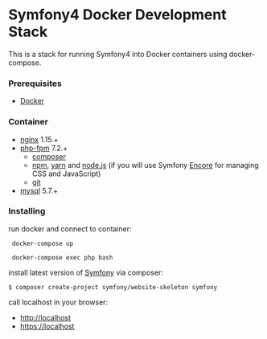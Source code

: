 # Symfony4 Docker Development Stack
This is a stack for running Symfony4 into Docker containers using docker-compose. 

### Prerequisites
* [Docker](https://www.docker.com/)

### Container
 - [nginx](https://hub.docker.com/_/nginx/) 1.15.+
 - [php-fpm](https://hub.docker.com/_/php/) 7.2.+
    - [composer](https://getcomposer.org/) 
    - [npm](https://www.npmjs.com/), [yarn](https://yarnpkg.com/lang/en/) and [node.js](https://nodejs.org/en/) (if you will use Symfony [Encore](https://symfony.com/doc/current/frontend/encore/installation.html) for managing CSS and JavaScript)
    - [git](https://git-scm.com)
- [mysql](https://hub.docker.com/_/mysql/) 5.7.+

### Installing

run docker and connect to container:
```
 docker-compose up
```
```
 docker-compose exec php bash
```

install latest version of [Symfony](http://symfony.com/doc/current/setup.html) via composer:
```
$ composer create-project symfony/website-skeleton symfony
```
 
call localhost in your browser:
- [http://localhost](http://localhost/)
- [https://localhost](https://localhost/)
